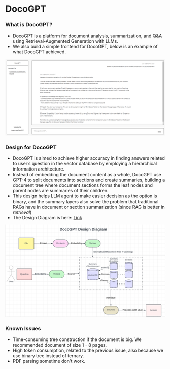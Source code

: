 # DocoGPT
### What is DocoGPT?
- DocoGPT is a platform for document analysis, summarization, and Q&A using Retrieval-Augmented Generation with LLMs.
- We also build a simple frontend for DocoGPT, below is an example of what DocoGPT achieved. 

![](https://raw.githubusercontent.com/Hongda-OSU/PicGo-2.3.1/master/img204316.png)

### Design for DocoGPT
- DocoGPT is aimed to achieve higher accuracy in finding answers related to user’s question in the vector database by employing a hierarchical information architecture. 
- Instead of embedding the document content as a whole, DocoGPT use GPT-4 to split documents into sections and create summaries, building a document tree where document sections forms the leaf nodes and parent nodes are summaries of their children.
- This design helps LLM agent to make easier decision as the option is binary, and the summary layers also solve the problem that traditional RAGs have in document or section summarization (since RAG is better in _retrieval_)
- The Design Diagram is here: [Link](https://lucid.app/lucidchart/2f64abf0-ffe1-4061-a545-9509a62c5d11/edit?viewport_loc=-704%2C-130%2C3328%2C1562%2C0_0&invitationId=inv_dfed4aea-24dc-46a0-8eca-5c6c7e73e875)

![](https://raw.githubusercontent.com/Hongda-OSU/PicGo-2.3.1/master/img204759.png)

### Known Issues
- Time-consuming tree construction if the document is big. We recommended document of size 1 - 8 pages.
- High token consumption, related to the previous issue, also because we use binary tree instead of ternary.
- PDF parsing sometime don't work.

